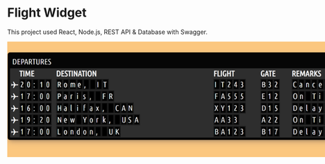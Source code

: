 # Flight Widget

This project used React, Node.js, REST API & Database with Swagger.

<img
  src="public\assets\flight_widget.png"
  alt="screenshot"
  style="display: inline-block; margin: 0 auto; max-width: 800px">
